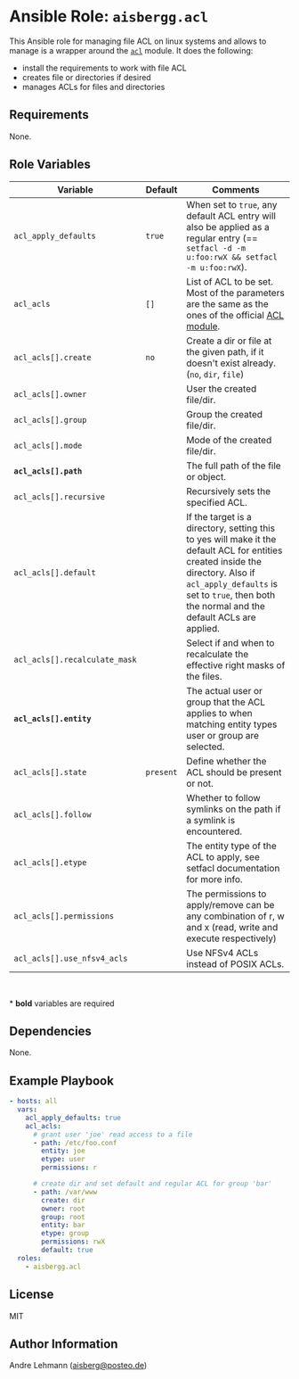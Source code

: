 # Ansible Role: `aisbergg.acl`

This Ansible role for managing file ACL on linux systems and allows to manage is a wrapper around the [`acl`](https://docs.ansible.com/ansible/latest/collections/ansible/posix/acl_module.html) module. It does the following:

- install the requirements to work with file ACL
- creates file or directories if desired
- manages ACLs for files and directories

## Requirements

None.

## Role Variables

| Variable | Default | Comments |
|----------|---------|----------|
| `acl_apply_defaults` | `true` | When set to `true`, any default ACL entry will also be applied as a regular entry (== `setfacl -d -m u:foo:rwX && setfacl -m u:foo:rwX`). |
| `acl_acls` | `[]` | List of ACL to be set. Most of the parameters are the same as the ones of the official [ACL module](https://docs.ansible.com/ansible/latest/collections/ansible/posix/acl_module.html). |
| `acl_acls[].create` | `no` | Create a dir or file at the given path, if it doesn't exist already. (`no`, `dir`, `file`) |
| `acl_acls[].owner` |  | User the created file/dir. |
| `acl_acls[].group` |  | Group the created file/dir. |
| `acl_acls[].mode` |  | Mode of the created file/dir. |
| **`acl_acls[].path`** |  | The full path of the file or object. |
| `acl_acls[].recursive` |  | Recursively sets the specified ACL. |
| `acl_acls[].default` |  | If the target is a directory, setting this to yes will make it the default ACL for entities created inside the directory. Also if `acl_apply_defaults` is set to `true`, then both the normal and the default ACLs are applied. |
| `acl_acls[].recalculate_mask` |  | Select if and when to recalculate the effective right masks of the files. |
| **`acl_acls[].entity`** |  | The actual user or group that the ACL applies to when matching entity types user or group are selected. |
| `acl_acls[].state` | `present` | Define whether the ACL should be present or not. |
| `acl_acls[].follow` |  | Whether to follow symlinks on the path if a symlink is encountered. |
| `acl_acls[].etype` |  | The entity type of the ACL to apply, see setfacl documentation for more info. |
| `acl_acls[].permissions` |  | The permissions to apply/remove can be any combination of r, w and x (read, write and execute respectively) |
| `acl_acls[].use_nfsv4_acls` |  | Use NFSv4 ACLs instead of POSIX ACLs. |

</br>

\* **bold** variables are required

## Dependencies

None.

## Example Playbook

```yaml
- hosts: all
  vars:
    acl_apply_defaults: true
    acl_acls:
      # grant user 'joe' read access to a file
      - path: /etc/foo.conf
        entity: joe
        etype: user
        permissions: r

      # create dir and set default and regular ACL for group 'bar'
      - path: /var/www
        create: dir
        owner: root
        group: root
        entity: bar
        etype: group
        permissions: rwX
        default: true
  roles:
    - aisbergg.acl
```

## License

MIT

## Author Information

Andre Lehmann (aisberg@posteo.de)
